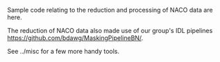 Sample code relating to the reduction and processing of NACO data are here. 

The reduction of NACO data also made use of our group's IDL pipelines https://github.com/bdawg/MaskingPipelineBN/.

See ../misc for a few more handy tools. 

